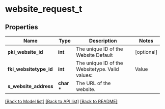# website_request_t

## Properties
Name | Type | Description | Notes
------------ | ------------- | ------------- | -------------
**pki_website_id** | **int** | The unique ID of the Website Default | [optional] 
**fki_websitetype_id** | **int** | The unique ID of the Websitetype.  Valid values:  |Value|Description| |-|-| |1|Website| |2|Twitter| |3|Facebook| |4|Survey| | 
**s_website_address** | **char \*** | The URL of the website. | 

[[Back to Model list]](../README.md#documentation-for-models) [[Back to API list]](../README.md#documentation-for-api-endpoints) [[Back to README]](../README.md)


